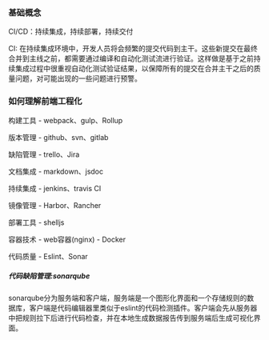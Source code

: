 ### 基础概念
CI/CD：持续集成，持续部署，持续交付

CI: 在持续集成环境中，开发人员将会频繁的提交代码到主干。这些新提交在最终合并到主线之前，都需要通过编译和自动化测试流进行验证。这样做是基于之前持续集成过程中很重视自动化测试验证结果，以保障所有的提交在合并主干之后的质量问题，对可能出现的一些问题进行预警。
### 如何理解前端工程化

构建工具 - webpack、gulp、Rollup

版本管理 - github、svn、gitlab

缺陷管理 - trello、Jira

文档集成 - markdown、jsdoc

持续集成 - jenkins、travis CI

镜像管理 - Harbor、Rancher

部署工具 - shelljs

容器技术 - web容器(nginx) - Docker

代码质量 - Eslint、Sonar



##### 代码缺陷管理:sonarqube
sonarqube分为服务端和客户端，服务端是一个图形化界面和一个存储规则的数据库，客户端是代码编辑器里类似于eslint的代码检测插件。客户端会先从服务器中把规则拉下后进行代码检查，并在本地生成数据报告传到服务端后生成可视化界面。


